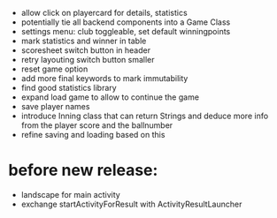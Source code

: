 - allow click on playercard for details, statistics
- potentially tie all backend components into a Game Class
- settings menu: club toggleable, set default winningpoints
- mark statistics and winner in table 
- scoresheet switch button in header
- retry layouting switch button smaller
- reset game option
- add more final keywords to mark immutability
- find good statistics library
- expand load game to allow to continue the game
- save player names
- introduce Inning class that can return Strings and deduce more info from the player score and the ballnumber
- refine saving and loading based on this

# before new release:
- landscape for main activity
- exchange startActivityForResult with ActivityResultLauncher
